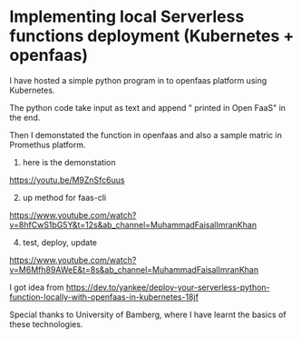 # Implementing local Serverless functions deployment (Kubernetes + openfaas)

I have hosted a simple python program in to openfaas platform using Kubernetes. 

The python code take input as text and append  " printed in Open FaaS" in the end. 

Then I demonstated the function in openfaas and also a sample matric in Promethus platform.

1. here is the demonstation

 https://youtu.be/M9ZnSfc6uus 
 
2. up method for faas-cli
   
https://www.youtube.com/watch?v=8hfCwS1bG5Y&t=12s&ab_channel=MuhammadFaisalImranKhan

4. test, deploy, update

https://www.youtube.com/watch?v=M6Mfh89AWeE&t=8s&ab_channel=MuhammadFaisalImranKhan

I got idea from 
https://dev.to/yankee/deploy-your-serverless-python-function-locally-with-openfaas-in-kubernetes-18jf

Special thanks to University of Bamberg, where I have learnt the basics of these technologies.


